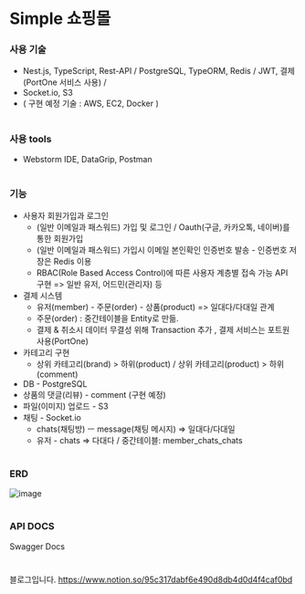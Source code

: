 
# Simple 쇼핑몰


### 사용 기술
* Nest.js, TypeScript, Rest-API / PostgreSQL, TypeORM, Redis / JWT, 결제(PortOne 서비스 사용) /
* Socket.io, S3
* ( 구현 예정 기술 :  AWS, EC2, Docker )

#

### 사용 tools
* Webstorm IDE, DataGrip, Postman

#

### 기능
* 사용자 회원가입과 로그인 
  - (일반 이메일과 패스워드) 가입 및 로그인 / Oauth(구글, 카카오톡, 네이버)를 통한 회원가입 
  - (일반 이메일과 패스워드) 가입시 이메일 본인확인 인증번호 발송 - 인증번호 저장은 Redis 이용
  - RBAC(Role Based Access Control)에 따른 사용자 계층별 접속 가능 API 구현 => 일반 유저, 어드민(관리자) 등
* 결제 시스템
  - 유저(member) - 주문(order) - 상품(product) => 일대다/다대일 관계
  - 주문(order) : 중간테이블을 Entity로 만듦.
  - 결제 & 취소시 데이터 무결성 위해 Transaction 추가 , 결제 서비스는 포트원 사용(PortOne)
* 카테고리 구현
  - 상위 카테고리(brand) > 하위(product) / 상위 카테고리(product) > 하위(comment)
* DB - PostgreSQL
* 상품의 댓글(리뷰) - comment (구현 예정)
* 파일(이미지) 업로드 - S3 
* 채팅 - Socket.io
  - chats(채팅방) ㅡ message(채팅 메시지) => 일대다/다대일
  - 유저 - chats => 다대다 / 중간테이블: member_chats_chats
  
#

### ERD 
![image](https://github.com/yubincho/shoppingmall-main/assets/58660769/81a9b522-6f0f-4944-853b-27beb299909b)


#

### API DOCS
Swagger Docs

# 

블로그입니다. 
https://www.notion.so/95c317dabf6e490d8db4d0d4f4caf0bd
